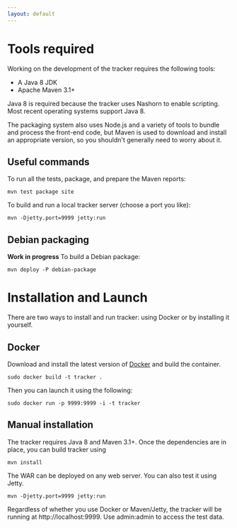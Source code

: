 ```yaml
---
layout: default
---
```


# Tools required

Working on the development of the tracker requires the following tools:

* A Java 8 JDK
* Apache Maven 3.1+

Java 8 is required because the tracker uses Nashorn to enable scripting. Most
recent operating systems support Java 8.

The packaging system also uses Node.js and a variety of tools to bundle and
process the front-end code, but Maven is used to download and install an
appropriate version, so you shouldn't generally need to worry about it.

## Useful commands

To run all the tests, package, and prepare the Maven reports:

    mvn test package site

To build and run a local tracker server (choose a port you like):

    mvn -Djetty.port=9999 jetty:run


## Debian packaging

**Work in progress** To build a Debian package:

    mvn deploy -P debian-package


# Installation and Launch

There are two ways to install and run tracker: using Docker or by installing it
yourself.

## Docker

Download and install the latest version of [Docker](http://docker.com) and
build the container.

    sudo docker build -t tracker .

Then you can launch it using the following:

    sudo docker run -p 9999:9999 -i -t tracker

## Manual installation

The tracker requires Java 8 and Maven 3.1+. Once the dependencies are in place,
you can build tracker using

    mvn install

The WAR can be deployed on any web server. You can also test it using Jetty.

    mvn -Djetty.port=9999 jetty:run

Regardless of whether you use Docker or Maven/Jetty, the tracker will be running
at http://localhost:9999. Use admin:admin to access the test data.

